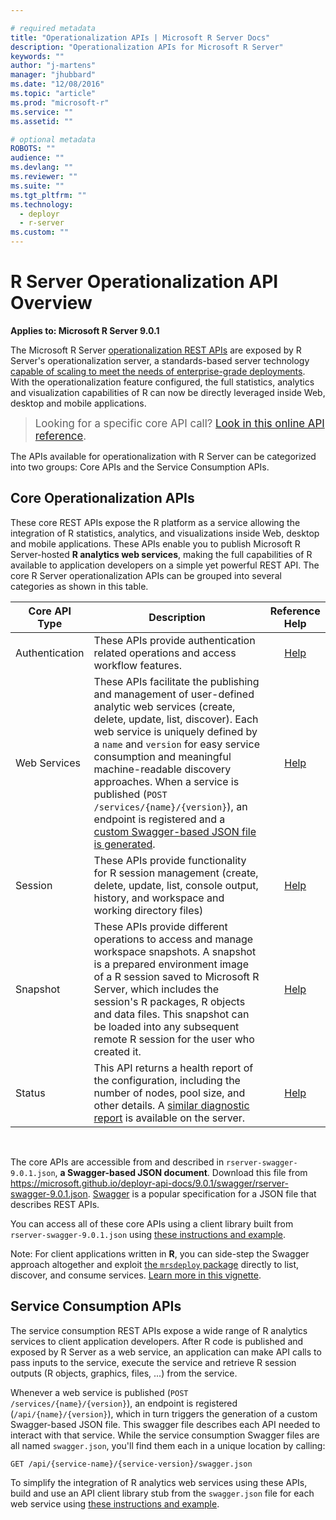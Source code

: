 ```yaml
---

# required metadata
title: "Operationalization APIs | Microsoft R Server Docs"
description: "Operationalization APIs for Microsoft R Server"
keywords: ""
author: "j-martens"
manager: "jhubbard"
ms.date: "12/08/2016"
ms.topic: "article"
ms.prod: "microsoft-r"
ms.service: ""
ms.assetid: ""

# optional metadata
ROBOTS: ""
audience: ""
ms.devlang: ""
ms.reviewer: ""
ms.suite: ""
ms.tgt_pltfrm: ""
ms.technology: 
  - deployr
  - r-server
ms.custom: ""
---
```


# R Server Operationalization API Overview

**Applies to:  Microsoft R Server 9.0.1**

The Microsoft R Server <a href="https://microsoft.github.io/deployr-api-docs/9.0.1/" target="_blank">operationalization REST APIs</a> are exposed by R Server's operationalization server, a standards-based server technology [capable of scaling to meet the needs of enterprise-grade deployments](configuration-initial.md#enterprise). With the operationalization feature configured, the full statistics, analytics and visualization capabilities of R can now be directly leveraged inside Web, desktop and mobile applications.

><big>Looking for a specific core API call? <a href="https://microsoft.github.io/deployr-api-docs/9.0.1/" target="_blank">Look in this online API reference</a>.</big>

The APIs available for operationalization with R Server can be categorized into two groups: Core APIs and the Service Consumption APIs.

<a name="core"></a>

## Core Operationalization APIs

These core REST APIs expose the R platform as a service allowing the integration of R statistics, analytics, and visualizations inside Web, desktop and mobile applications.  These APIs enable you to publish Microsoft R Server-hosted **R analytics web services**, making the full capabilities of R available to application developers on a simple yet powerful REST API. The core R Server operationalization APIs can be grouped into several categories as shown in this table. 

Core API Type|Description|Reference Help
---------|-----------|:-----:
Authentication|These APIs provide authentication related operations and access workflow features.|<a href="https://microsoft.github.io/deployr-api-docs/9.0.1/#authentication-apis" target="_blank">Help</a>
Web Services|These APIs facilitate the publishing and management of user-defined analytic web services (create, delete, update, list, discover). Each web service is uniquely defined by a `name` and `version` for easy service consumption and meaningful machine-readable discovery approaches. When a service is published (<code>POST /services/{name}/{version}</code>), an endpoint is registered and a [custom Swagger-based JSON file is generated](app-developer-get-started.md).|<a href="https://microsoft.github.io/deployr-api-docs/9.0.1/#services-management-apis" target="_blank">Help</a>
Session|These APIs provide functionality for R session management (create, delete, update, list, console output, history, and workspace and working directory files)|<a href="https://microsoft.github.io/deployr-api-docs/9.0.1/#session-apis" target="_blank">Help</a>
Snapshot|These APIs provide different operations to access and manage workspace snapshots. A snapshot is a prepared environment image of a R session saved to Microsoft R Server, which includes the session's R packages, R objects and data files. This snapshot can be loaded into any subsequent remote R session for the user who created it. |<a href="https://microsoft.github.io/deployr-api-docs/9.0.1/#snapshot-apis" target="_blank">Help</a>
Status|This API returns a health report of the configuration, including the number of nodes, pool size, and other details. A [similar diagnostic report](admin-diagnostics.md) is available on the server.|<a href="https://microsoft.github.io/deployr-api-docs/9.0.1/#status-apis" target="_blank">Help</a>

<br>

The core APIs are accessible from and described in  `rserver-swagger-9.0.1.json`, **a Swagger-based JSON document**. Download this file from <a href="https://microsoft.github.io/deployr-api-docs/9.0.1/swagger/rserver-swagger-9.0.1.json" target="_blank">https://microsoft.github.io/deployr-api-docs/9.0.1/swagger/rserver-swagger-9.0.1.json</a>. [Swagger](http://swagger.io/) is a popular specification for a JSON file that describes REST APIs.  

You can access all of these core APIs using a client library built from `rserver-swagger-9.0.1.json` using [these instructions and example](app-developer-get-started.md).

Note: For client applications written in **R**, you can side-step the Swagger approach altogether and exploit [the `mrsdeploy` package](../mrsdeploy/mrsdeploy.md) directly to list, discover, and consume services. [Learn more in this vignette](../operationalize/data-scientist-manage-services.md).

## Service Consumption APIs

The service consumption REST APIs expose a wide range of R analytics services to client application developers.   After R code is published and exposed by R Server as a web service, an application can make API calls to pass inputs to the service, execute the service and retrieve R session outputs (R objects, graphics, files, ...) from the service.  

Whenever a web service is published (<code>POST /services/{name}/{version}</code>), an endpoint is registered (<code>/api/{name}/{version}</code>), which in turn triggers the generation of a custom Swagger-based JSON file. This swagger file describes each API needed to interact with that service. While the service consumption Swagger files are all named `swagger.json`, you'll find them each in a unique location by calling:
```
GET /api/{service-name}/{service-version}/swagger.json
``` 

To simplify the integration of R analytics web services using these APIs, build and use an API client library stub from the `swagger.json` file for each web service using [these instructions and example](app-developer-get-started.md).
